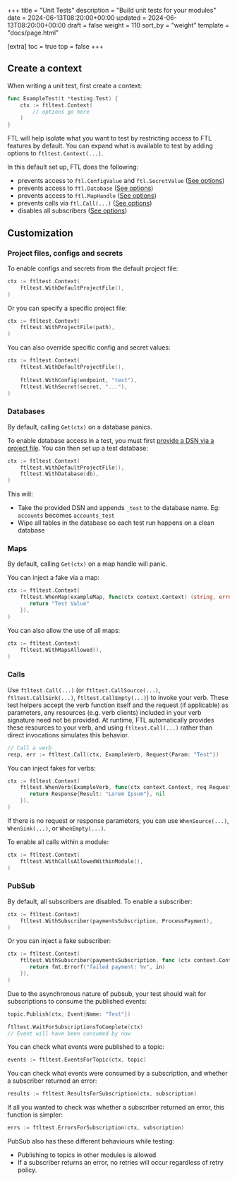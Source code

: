 +++
title = "Unit Tests"
description = "Build unit tests for your modules"
date = 2024-06-13T08:20:00+00:00
updated = 2024-06-13T08:20:00+00:00
draft = false
weight = 110
sort_by = "weight"
template = "docs/page.html"

[extra]
toc = true
top = false
+++

## Create a context

When writing a unit test, first create a context:
```go
func ExampleTest(t *testing.Test) {
    ctx := ftltest.Context(
        // options go here
    )
}
```

FTL will help isolate what you want to test by restricting access to FTL features by default. You can expand what is available to test by adding options to `ftltest.Context(...)`.

In this default set up, FTL does the following:
- prevents access to `ftl.ConfigValue` and `ftl.SecretValue` ([See options](#project-files-configs-and-secrets))
- prevents access to `ftl.Database` ([See options](#databases))
- prevents access to `ftl.MapHandle` ([See options](#maps))
- prevents calls via `ftl.Call(...)` ([See options](#calls))
- disables all subscribers ([See options](#pubsub))

## Customization
### Project files, configs and secrets

To enable configs and secrets from the default project file:
```go
ctx := ftltest.Context(
    ftltest.WithDefaultProjectFile(),
)
```

Or you can specify a specific project file:
```go
ctx := ftltest.Context(
    ftltest.WithProjectFile(path),
)
```

You can also override specific config and secret values:
```go
ctx := ftltest.Context(
    ftltest.WithDefaultProjectFile(),
    
    ftltest.WithConfig(endpoint, "test"),
    ftltest.WithSecret(secret, "..."),
)
```

### Databases
By default, calling `Get(ctx)` on a database panics.

To enable database access in a test, you must first [provide a DSN via a project file](#project-files-configs-and-secrets). You can then set up a test database:
```go
ctx := ftltest.Context(
    ftltest.WithDefaultProjectFile(),
    ftltest.WithDatabase(db),
)
```
This will:
- Take the provided DSN and appends `_test` to the database name. Eg: `accounts` becomes `accounts_test`
- Wipe all tables in the database so each test run happens on a clean database


### Maps
By default, calling `Get(ctx)` on a map handle will panic.

You can inject a fake via a map:
```go
ctx := ftltest.Context(
    ftltest.WhenMap(exampleMap, func(ctx context.Context) (string, error) {
       return "Test Value"
    }),
)
```

You can also allow the use of all maps:
```go
ctx := ftltest.Context(
    ftltest.WithMapsAllowed(),
)
```

### Calls
Use `ftltest.Call(...)` (or `ftltest.CallSource(...)`, `ftltest.CallSink(...)`, `ftltest.CallEmpty(...)`) to invoke your 
verb. These test helpers accept the verb function itself and the request (if applicable) as parameters, any resources 
(e.g. verb clients) included in your verb signature need not be provided. At runtime, FTL automatically provides these 
resources to your verb, and using `ftltest.Call(...)` rather than direct invocations simulates this behavior.

```go
// Call a verb
resp, err := ftltest.Call(ctx, ExampleVerb, Request{Param: "Test"})
```
You can inject fakes for verbs:
```go
ctx := ftltest.Context(
    ftltest.WhenVerb(ExampleVerb, func(ctx context.Context, req Request) (Response, error) {
       return Response{Result: "Lorem Ipsum"}, nil
    }),
)
```
If there is no request or response parameters, you can use `WhenSource(...)`, `WhenSink(...)`, or `WhenEmpty(...)`.

To enable all calls within a module:
```go
ctx := ftltest.Context(
    ftltest.WithCallsAllowedWithinModule(),
)
```

### PubSub
By default, all subscribers are disabled.
To enable a subscriber:
```go
ctx := ftltest.Context(
    ftltest.WithSubscriber(paymentsSubscription, ProcessPayment),
)
```

Or you can inject a fake subscriber:
```go
ctx := ftltest.Context(
    ftltest.WithSubscriber(paymentsSubscription, func (ctx context.Context, in PaymentEvent) error {
       return fmt.Errorf("failed payment: %v", in)
    }),
)
```

Due to the asynchronous nature of pubsub, your test should wait for subscriptions to consume the published events:
```go
topic.Publish(ctx, Event{Name: "Test"})

ftltest.WaitForSubscriptionsToComplete(ctx)
// Event will have been consumed by now
```

You can check what events were published to a topic:
```go
events := ftltest.EventsForTopic(ctx, topic)
```

You can check what events were consumed by a subscription, and whether a subscriber returned an error:
```go
results := ftltest.ResultsForSubscription(ctx, subscription)
```

If all you wanted to check was whether a subscriber returned an error, this function is simpler:
```go
errs := ftltest.ErrorsForSubscription(ctx, subscription)
```

PubSub also has these different behaviours while testing:
- Publishing to topics in other modules is allowed
- If a subscriber returns an error, no retries will occur regardless of retry policy.
